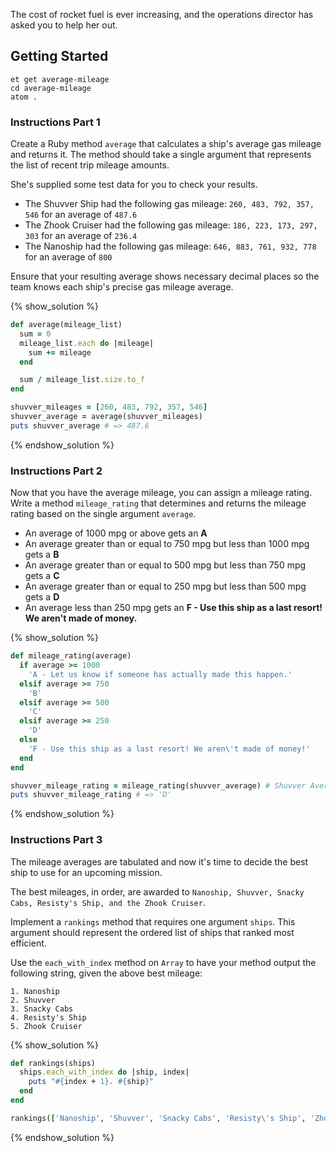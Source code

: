 The cost of rocket fuel is ever increasing, and the operations director has asked you to help her out.

## Getting Started
```no-highlight
et get average-mileage
cd average-mileage
atom .
```

### Instructions Part 1

Create a Ruby method `average` that calculates a ship's average gas mileage and returns it.
The method should take a single argument that represents the list of recent trip mileage amounts.

She's supplied some test data for you to check your results.

* The Shuvver Ship had the following gas mileage: `260, 483, 792, 357, 546` for an average of `487.6`
* The Zhook Cruiser had the following gas mileage: `186, 223, 173, 297, 303` for an average of `236.4`
* The Nanoship had the following gas mileage: `646, 883, 761, 932, 778` for an average of `800`

Ensure that your resulting average shows necessary decimal places so the team knows each ship's precise gas mileage average.

{% show_solution %}
```ruby
def average(mileage_list)
  sum = 0
  mileage_list.each do |mileage|
    sum += mileage
  end

  sum / mileage_list.size.to_f
end

shuvver_mileages = [260, 483, 792, 357, 546]
shuvver_average = average(shuvver_mileages)
puts shuvver_average # => 487.6
```
{% endshow_solution %}

### Instructions Part 2

Now that you have the average mileage, you can assign a mileage rating.
Write a method `mileage_rating` that determines and returns the mileage rating based on the single argument `average`.

* An average of 1000 mpg or above gets an **A**
* An average greater than or equal to 750 mpg but less than 1000 mpg gets a **B**
* An average greater than or equal to 500 mpg but less than 750 mpg gets a **C**
* An average greater than or equal to 250 mpg but less than 500 mpg gets a **D**
* An average less than 250 mpg gets an **F - Use this ship as a last resort! We aren't made of money.**

{% show_solution %}
```ruby
def mileage_rating(average)
  if average >= 1000
    'A - Let us know if someone has actually made this happen.'
  elsif average >= 750
    'B'
  elsif average >= 500
    'C'
  elsif average >= 250
    'D'
  else
    'F - Use this ship as a last resort! We aren\'t made of money!'
  end
end

shuvver_mileage_rating = mileage_rating(shuvver_average) # Shuvver Average is calculated in Part 1
puts shuvver_mileage_rating # => 'D'
```
{% endshow_solution %}

### Instructions Part 3

The mileage averages are tabulated and now it's time to decide the best ship to use for an upcoming mission.

The best mileages, in order, are awarded to `Nanoship, Shuvver, Snacky Cabs, Resisty's Ship, and the Zhook Cruiser`.

Implement a `rankings` method that requires one argument `ships`.
This argument should represent the ordered list of ships that ranked most efficient.

Use the `each_with_index` method on `Array` to have your method output the following string, given the above best mileage:

```no-highlight
1. Nanoship
2. Shuvver
3. Snacky Cabs
4. Resisty's Ship
5. Zhook Cruiser
```

{% show_solution %}
```ruby
def rankings(ships)
  ships.each_with_index do |ship, index|
    puts "#{index + 1}. #{ship}"
  end
end

rankings(['Nanoship', 'Shuvver', 'Snacky Cabs', 'Resisty\'s Ship', 'Zhook Cruiser'])
```
{% endshow_solution %}
